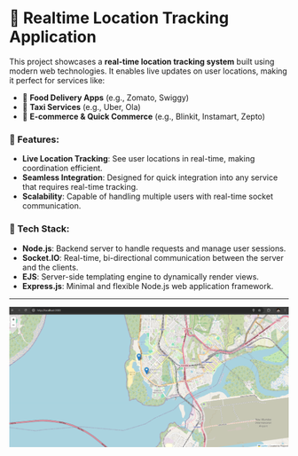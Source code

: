 # 📍 Realtime Location Tracking Application
This project showcases a **real-time location tracking system** built using modern web technologies. It enables live updates on user locations, making it perfect for services like:

- 🍔 **Food Delivery Apps** (e.g., Zomato, Swiggy)
- 🚕 **Taxi Services** (e.g., Uber, Ola)
- 🛒 **E-commerce & Quick Commerce** (e.g., Blinkit, Instamart, Zepto)

### 🎯 Features:
- **Live Location Tracking**: See user locations in real-time, making coordination efficient.
- **Seamless Integration**: Designed for quick integration into any service that requires real-time tracking.
- **Scalability**: Capable of handling multiple users with real-time socket communication.
  
### 🚀 Tech Stack:
- **Node.js**: Backend server to handle requests and manage user sessions.
- **Socket.IO**: Real-time, bi-directional communication between the server and the clients.
- **EJS**: Server-side templating engine to dynamically render views.
- **Express.js**: Minimal and flexible Node.js web application framework.

---


![ScreenShot of Realtime Location Tracking Application](ScreenShot.png)
